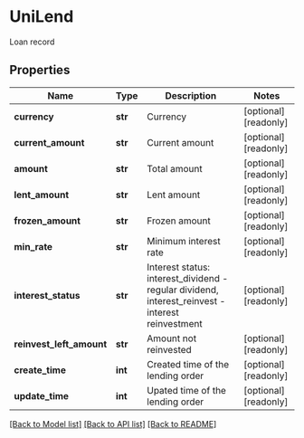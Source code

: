 # UniLend

Loan record
## Properties
Name | Type | Description | Notes
------------ | ------------- | ------------- | -------------
**currency** | **str** | Currency | [optional] [readonly] 
**current_amount** | **str** | Current amount | [optional] [readonly] 
**amount** | **str** | Total amount | [optional] [readonly] 
**lent_amount** | **str** | Lent amount | [optional] [readonly] 
**frozen_amount** | **str** | Frozen amount | [optional] [readonly] 
**min_rate** | **str** | Minimum interest rate | [optional] [readonly] 
**interest_status** | **str** | Interest status: interest_dividend - regular dividend, interest_reinvest - interest reinvestment | [optional] [readonly] 
**reinvest_left_amount** | **str** | Amount not reinvested | [optional] [readonly] 
**create_time** | **int** | Created time of the lending order | [optional] [readonly] 
**update_time** | **int** | Upated time of the lending order | [optional] [readonly] 

[[Back to Model list]](../README.md#documentation-for-models) [[Back to API list]](../README.md#documentation-for-api-endpoints) [[Back to README]](../README.md)


